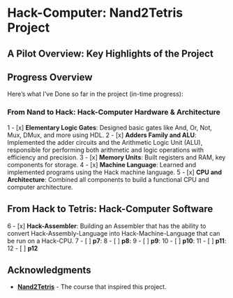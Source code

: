 # Hack-Computer: Nand2Tetris Project
<!-- Summary -->

## A Pilot Overview: Key Highlights of the Project
<!-- explaining the each part in simple way -->

## Progress Overview
Here’s what I’ve Done so far in the project (in-time progress):

### From Nand to Hack: Hack-Computer Hardware & Architecture
1 - [x] **Elementary Logic Gates**: Designed basic gates like And, Or, Not, Mux, DMux, and more using HDL.
2 - [x] **Adders Family and ALU**: Implemented the adder circuits and the Arithmetic Logic Unit (ALU), responsible for performing both arithmetic and logic operations with efficiency and precision.
3 - [x] **Memory Units**: Built registers and RAM, key components for storage.
4 - [x] **Machine Language**: Learned and implemented programs using the Hack machine language.
5 - [x] **CPU and Architecture**: Combined all components to build a functional CPU and computer architecture.

## From Hack to Tetris: Hack-Computer Software
6 - [x] **Hack-Assembler**: Building an Assembler that has the ability to convert Hack-Assembly-Language into Hack-Machine-Language that can be run on a Hack-CPU.
7 - [ ] **p7**:
8 - [ ] **p8**:
9 - [ ] **p9**:
10 - [ ] **p10**:
11 - [ ] **p11**:
12 - [ ] **p12**


## Acknowledgments

- [**Nand2Tetris**](https://www.nand2tetris.org/) - The course that inspired this project.